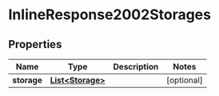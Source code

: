 
# InlineResponse2002Storages

## Properties
Name | Type | Description | Notes
------------ | ------------- | ------------- | -------------
**storage** | [**List&lt;Storage&gt;**](Storage.md) |  |  [optional]



